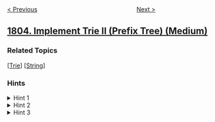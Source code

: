 <!--|This file generated by command(leetcode description); DO NOT EDIT.    |-->
<!--+----------------------------------------------------------------------+-->
<!--|@author    openset <openset.wang@gmail.com>                           |-->
<!--|@link      https://github.com/openset                                 |-->
<!--|@home      https://github.com/openset/leetcode                        |-->
<!--+----------------------------------------------------------------------+-->

[< Previous](../count-pairs-with-xor-in-a-range "Count Pairs With XOR in a Range")
　　　　　　　　　　　　　　　　
[Next >](../number-of-different-integers-in-a-string "Number of Different Integers in a String")

## [1804. Implement Trie II (Prefix Tree) (Medium)](https://leetcode.com/problems/implement-trie-ii-prefix-tree "实现 Trie （前缀树） II")



### Related Topics
  [[Trie](../../tag/trie/README.md)]
  [[String](../../tag/string/README.md)]

### Hints
<details>
<summary>Hint 1</summary>
Try to solve the first version first and reuse your code.
</details>

<details>
<summary>Hint 2</summary>
To implement the delete function, you should delete the trie nodes of the word if they are not shared with other words.
</details>

<details>
<summary>Hint 3</summary>
You should keep for each trie node a counter of how many words share this node.
</details>
